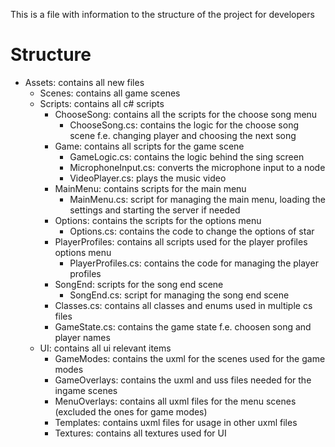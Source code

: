 This is a file with information to the structure of the project for developers
# Structure
- Assets: contains all new files
    - Scenes: contains all game scenes
    - Scripts: contains all c# scripts
        - ChooseSong: contains all the scripts for the choose song menu
            - ChooseSong.cs: contains the logic for the choose song scene f.e. changing player and choosing the next song
        - Game: contains all scripts for the game scene
            - GameLogic.cs: contains the logic behind the sing screen
            - MicrophoneInput.cs: converts the microphone input to a node
            - VideoPlayer.cs: plays the music video
        - MainMenu: contains scripts for the main menu
            - MainMenu.cs: script for managing the main menu, loading the settings and starting the server if needed
        - Options: contains the scripts for the options menu
            - Options.cs: contains the code to change the options of star 
        - PlayerProfiles: contains all scripts used for the player profiles options menu
            - PlayerProfiles.cs: contains the code for managing the player profiles
        - SongEnd: scripts for the song end scene
            - SongEnd.cs: script for managing the song end scene
        - Classes.cs: contains all classes and enums used in multiple cs files
         - GameState.cs: contains the game state f.e. choosen song and player names
    - UI: contains all ui relevant items
        - GameModes: contains the uxml for the scenes used for the game modes
        - GameOverlays: contains the uxml and uss files needed for the ingame scenes
        - MenuOverlays: contains all uxml files for the menu scenes (excluded the ones for game modes)
        - Templates: contains uxml files for usage in other uxml files
        - Textures: contains all textures used for UI
